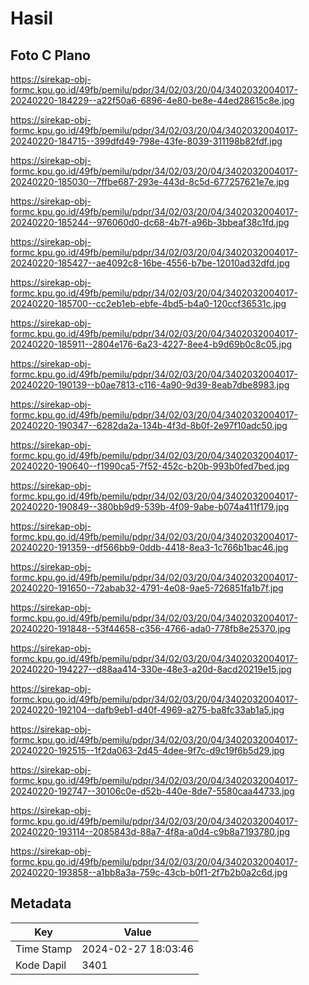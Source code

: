 # Hasil

## Foto C Plano

https://sirekap-obj-formc.kpu.go.id/49fb/pemilu/pdpr/34/02/03/20/04/3402032004017-20240220-184229--a22f50a6-6896-4e80-be8e-44ed28615c8e.jpg

https://sirekap-obj-formc.kpu.go.id/49fb/pemilu/pdpr/34/02/03/20/04/3402032004017-20240220-184715--399dfd49-798e-43fe-8039-311198b82fdf.jpg

https://sirekap-obj-formc.kpu.go.id/49fb/pemilu/pdpr/34/02/03/20/04/3402032004017-20240220-185030--7ffbe687-293e-443d-8c5d-677257621e7e.jpg

https://sirekap-obj-formc.kpu.go.id/49fb/pemilu/pdpr/34/02/03/20/04/3402032004017-20240220-185244--976060d0-dc68-4b7f-a96b-3bbeaf38c1fd.jpg

https://sirekap-obj-formc.kpu.go.id/49fb/pemilu/pdpr/34/02/03/20/04/3402032004017-20240220-185427--ae4092c8-16be-4556-b7be-12010ad32dfd.jpg

https://sirekap-obj-formc.kpu.go.id/49fb/pemilu/pdpr/34/02/03/20/04/3402032004017-20240220-185700--cc2eb1eb-ebfe-4bd5-b4a0-120ccf36531c.jpg

https://sirekap-obj-formc.kpu.go.id/49fb/pemilu/pdpr/34/02/03/20/04/3402032004017-20240220-185911--2804e176-6a23-4227-8ee4-b9d69b0c8c05.jpg

https://sirekap-obj-formc.kpu.go.id/49fb/pemilu/pdpr/34/02/03/20/04/3402032004017-20240220-190139--b0ae7813-c116-4a90-9d39-8eab7dbe8983.jpg

https://sirekap-obj-formc.kpu.go.id/49fb/pemilu/pdpr/34/02/03/20/04/3402032004017-20240220-190347--6282da2a-134b-4f3d-8b0f-2e97f10adc50.jpg

https://sirekap-obj-formc.kpu.go.id/49fb/pemilu/pdpr/34/02/03/20/04/3402032004017-20240220-190640--f1990ca5-7f52-452c-b20b-993b0fed7bed.jpg

https://sirekap-obj-formc.kpu.go.id/49fb/pemilu/pdpr/34/02/03/20/04/3402032004017-20240220-190849--380bb9d9-539b-4f09-9abe-b074a411f179.jpg

https://sirekap-obj-formc.kpu.go.id/49fb/pemilu/pdpr/34/02/03/20/04/3402032004017-20240220-191359--df566bb9-0ddb-4418-8ea3-1c766b1bac46.jpg

https://sirekap-obj-formc.kpu.go.id/49fb/pemilu/pdpr/34/02/03/20/04/3402032004017-20240220-191650--72abab32-4791-4e08-9ae5-726851fa1b7f.jpg

https://sirekap-obj-formc.kpu.go.id/49fb/pemilu/pdpr/34/02/03/20/04/3402032004017-20240220-191848--53f44658-c356-4766-ada0-778fb8e25370.jpg

https://sirekap-obj-formc.kpu.go.id/49fb/pemilu/pdpr/34/02/03/20/04/3402032004017-20240220-194227--d88aa414-330e-48e3-a20d-8acd20219e15.jpg

https://sirekap-obj-formc.kpu.go.id/49fb/pemilu/pdpr/34/02/03/20/04/3402032004017-20240220-192104--dafb9eb1-d40f-4969-a275-ba8fc33ab1a5.jpg

https://sirekap-obj-formc.kpu.go.id/49fb/pemilu/pdpr/34/02/03/20/04/3402032004017-20240220-192515--1f2da063-2d45-4dee-9f7c-d9c19f6b5d29.jpg

https://sirekap-obj-formc.kpu.go.id/49fb/pemilu/pdpr/34/02/03/20/04/3402032004017-20240220-192747--30106c0e-d52b-440e-8de7-5580caa44733.jpg

https://sirekap-obj-formc.kpu.go.id/49fb/pemilu/pdpr/34/02/03/20/04/3402032004017-20240220-193114--2085843d-88a7-4f8a-a0d4-c9b8a7193780.jpg

https://sirekap-obj-formc.kpu.go.id/49fb/pemilu/pdpr/34/02/03/20/04/3402032004017-20240220-193858--a1bb8a3a-759c-43cb-b0f1-2f7b2b0a2c6d.jpg


## Metadata

| Key        | Value               |
| ---------- | ------------------- |
| Time Stamp | 2024-02-27 18:03:46 |
| Kode Dapil | 3401                |



